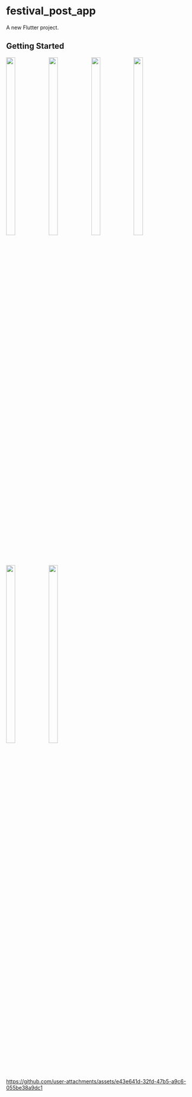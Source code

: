 # festival_post_app

A new Flutter project.

## Getting Started
<p>
 

  <img src="https://github.com/user-attachments/assets/f2825cb9-ad44-4a17-b71c-a3945986cbe3" width="22%" Height="35%">
  
  <img src="https://github.com/user-attachments/assets/72bac92b-0a9b-4d9b-a595-a36b1faad1a0" width="22%" Height="35%">
   <img src="https://github.com/user-attachments/assets/a2b5c213-b7e1-47df-87e4-bbbfd80df0ce" width="22%" Height="35%">
  
  <img src="https://github.com/user-attachments/assets/392558a7-4fd9-4f03-b715-fabd0de7df10" width="22%" Height="35%">
  
  <img src="https://github.com/user-attachments/assets/d303119f-7e07-42a0-b456-c6e45002a698" width="22%" Height="35%">
  
  <img src="https://github.com/user-attachments/assets/304d9b97-cc5f-4b37-89f3-7d163ec925e2" width="22%" Height="35%">
  </p>



https://github.com/user-attachments/assets/e43e641d-32fd-47b5-a9c6-055be38a9dc1

